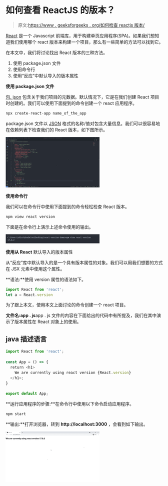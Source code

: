 # 如何查看 ReactJS 的版本？

> 原文:[https://www . geeksforgeeks . org/如何检查 reactjs 版本/](https://www.geeksforgeeks.org/how-to-check-the-version-of-reactjs/)

[React](https://www.geeksforgeeks.org/react-js-introduction-working/) 是一个 Javascript 前端库，用于构建单页应用程序(SPA)。如果我们想知道我们使用哪个 react 版本来构建一个项目，那么有一些简单的方法可以找到它。

在本文中，我们将讨论找出 React 版本的三种方法。

1.  使用 package.json 文件
2.  使用命令行
3.  使用“反应”中默认导入的版本属性

**使用 package.json 文件**

[包. json](https://www.geeksforgeeks.org/node-js-package-json/) 包含关于我们项目的元数据。默认情况下，它是在我们创建 React 项目时创建的。我们可以使用下面提到的命令创建一个 react 应用程序。

```jsx
npx create-react-app name_of_the_app
```

package.json 文件以 [JSON](https://www.geeksforgeeks.org/javascript-json/) 格式的名称/值对包含大量信息。我们可以很容易地在依赖列表下检查我们的 React 版本，如下图所示。

![](img/0dc185c2d8265e08400818d16efbc63b.png)

**使用命令行**

我们可以在命令行中使用下面提到的命令轻松检查 React 版本。

```jsx
npm view react version
```

下面是在命令行上演示上述命令使用的输出。

![](img/8767b7f8d2b4d2b71366094dd3bbb397.png)

**使用从 React** 默认导入的版本属性

从“反应”库中默认导入的是一个具有版本属性的对象。我们可以用我们想要的方式在 JSX 元素中使用这个属性。

**语法:**使用 version 属性的语法如下。

```jsx
import React from 'react';
let a = React.version
```

为了跟上本文，使用本文上面讨论的命令创建一个 react 项目。

**文件名:app . js**app . js 文件的内容在下面给出的代码中有所提及，我们在其中演示了版本属性在 React 对象上的使用。

## java 描述语言

```jsx
import React from 'react';

const App = () => {
  return <h1>
    We are currently using react version {React.version}
  </h1>;
}

export default App;
```

**运行应用程序的步骤:**在命令行中使用以下命令启动应用程序。

```jsx
npm start
```

**输出:**打开浏览器，转到 **http://localhost:3000** ，会看到如下输出。

![](img/873e4b96a3ad33844dd250c2648d4075.png)